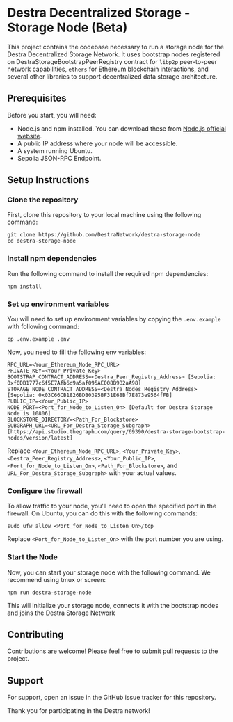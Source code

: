 # Destra Decentralized Storage - Storage Node (Beta)

This project contains the codebase necessary to run a storage node for the Destra Decentralized Storage Network. It uses bootstrap nodes registered on DestraStorageBootstrapPeerRegistry contract for `libp2p` peer-to-peer network capabilities, `ethers` for Ethereum blockchain interactions, and several other libraries to support decentralized data storage architecture.

## Prerequisites

Before you start, you will need:

- Node.js and npm installed. You can download these from [Node.js official website](https://nodejs.org/).
- A public IP address where your node will be accessible.
- A system running Ubuntu.
- Sepolia JSON-RPC Endpoint.

## Setup Instructions

### Clone the repository

First, clone this repository to your local machine using the following command:

```
git clone https://github.com/DestraNetwork/destra-storage-node
cd destra-storage-node
```

### Install npm dependencies

Run the following command to install the required npm dependencies:

```
npm install
```

### Set up environment variables

You will need to set up environment variables by copying the `.env.example` with following command:

```
cp .env.example .env
```

Now, you need to fill the following env variables:


```
RPC_URL=<Your_Ethereum_Node_RPC_URL>
PRIVATE_KEY=<Your_Private_Key>
BOOTSTRAP_CONTRACT_ADDRESS=<Destra_Peer_Registry_Address> [Sepolia: 0xf0DB1777c6f5E7Afb6d9a5af095AE008B9B2aA98]
STORAGE_NODE_CONTRACT_ADDRESS=<Destra_Nodes_Registry_Address> [Sepolia: 0x03C66CB1826BDB0395BF31E68Bf7E873e9564fFB]
PUBLIC_IP=<Your_Public_IP>
NODE_PORT=<Port_for_Node_to_Listen_On> [Default for Destra Storage Node is 10806]
BLOCKSTORE_DIRECTORY=<Path_For_Blockstore>
SUBGRAPH_URL=<URL_For_Destra_Storage_Subgraph> [https://api.studio.thegraph.com/query/69390/destra-storage-bootstrap-nodes/version/latest]
```

Replace `<Your_Ethereum_Node_RPC_URL>`, `<Your_Private_Key>`, `<Destra_Peer_Registry_Address>`, `<Your_Public_IP>`, `<Port_for_Node_to_Listen_On>`, `<Path_For_Blockstore>`, and `URL_For_Destra_Storage_Subgraph>` with your actual values.

### Configure the firewall

To allow traffic to your node, you'll need to open the specified port in the firewall. On Ubuntu, you can do this with the following commands:

```
sudo ufw allow <Port_for_Node_to_Listen_On>/tcp
```

Replace `<Port_for_Node_to_Listen_On>` with the port number you are using.


### Start the Node

Now, you can start your storage node with the following command. We recommend using tmux or screen:

```
npm run destra-storage-node
```

This will initialize your storage node, connects it with the bootstrap nodes and joins the Destra Storage Network


## Contributing

Contributions are welcome! Please feel free to submit pull requests to the project.

## Support

For support, open an issue in the GitHub issue tracker for this repository.

Thank you for participating in the Destra network!
